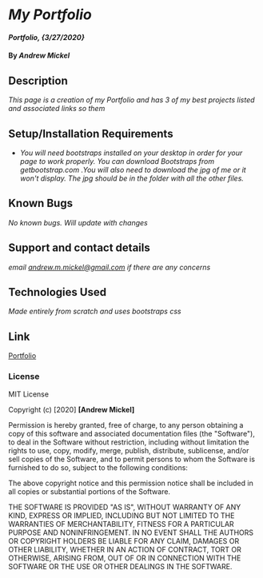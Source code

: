 # _My Portfolio_

#### _Portfolio, {3/27/2020}_

#### By _**Andrew Mickel**_

## Description

_This page is a creation of my Portfolio and has 3 of my best projects listed and associated links so them_

## Setup/Installation Requirements

* _You will need bootstraps installed on your desktop in order for your page to work properly. You can download Bootstraps from getbootstrap.com .You will also need to download the jpg of me or it won't display. The jpg should be in the folder with all the other files._

## Known Bugs

_No known bugs. Will update with changes_

## Support and contact details

_email andrew.m.mickel@gmail.com if there are any concerns_

## Technologies Used

_Made entirely from scratch and uses bootstraps css_

## Link
[Portfolio]()

### License

MIT License

Copyright (c) [2020] **[Andrew Mickel]**

Permission is hereby granted, free of charge, to any person obtaining a copy
of this software and associated documentation files (the "Software"), to deal
in the Software without restriction, including without limitation the rights
to use, copy, modify, merge, publish, distribute, sublicense, and/or sell
copies of the Software, and to permit persons to whom the Software is
furnished to do so, subject to the following conditions:

The above copyright notice and this permission notice shall be included in all
copies or substantial portions of the Software.

THE SOFTWARE IS PROVIDED "AS IS", WITHOUT WARRANTY OF ANY KIND, EXPRESS OR
IMPLIED, INCLUDING BUT NOT LIMITED TO THE WARRANTIES OF MERCHANTABILITY,
FITNESS FOR A PARTICULAR PURPOSE AND NONINFRINGEMENT. IN NO EVENT SHALL THE
AUTHORS OR COPYRIGHT HOLDERS BE LIABLE FOR ANY CLAIM, DAMAGES OR OTHER
LIABILITY, WHETHER IN AN ACTION OF CONTRACT, TORT OR OTHERWISE, ARISING FROM,
OUT OF OR IN CONNECTION WITH THE SOFTWARE OR THE USE OR OTHER DEALINGS IN THE
SOFTWARE.